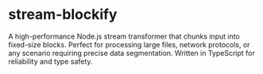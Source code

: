 # stream-blockify
A high-performance Node.js stream transformer that chunks input into fixed-size blocks. Perfect for processing large files, network protocols, or any scenario requiring precise data segmentation. Written in TypeScript for reliability and type safety.
